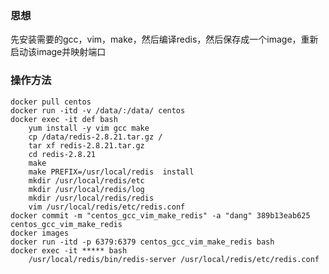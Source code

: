 ### 思想
先安装需要的gcc，vim，make，然后编译redis，然后保存成一个image，重新启动该image并映射端口
### 操作方法
    docker pull centos
    docker run -itd -v /data/:/data/ centos
    docker exec -it def bash
        yum install -y vim gcc make
        cp /data/redis-2.8.21.tar.gz /
        tar xf redis-2.8.21.tar.gz
        cd redis-2.8.21
        make
        make PREFIX=/usr/local/redis  install
        mkdir /usr/local/redis/etc
        mkdir /usr/local/redis/log
        mkdir /usr/local/redis/redis
        vim /usr/local/redis/etc/redis.conf
    docker commit -m "centos_gcc_vim_make_redis" -a "dang" 389b13eab625 centos_gcc_vim_make_redis
    docker images
    docker run -itd -p 6379:6379 centos_gcc_vim_make_redis bash
    docker exec -it ***** bash
        /usr/local/redis/bin/redis-server /usr/local/redis/etc/redis.conf
